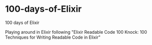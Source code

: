 # 100-days-of-Elixir
100 days of Elixir

Playing around in Elixir following "Elixir Readable Code 100 Knock: 100 Techniques for Writing Readable Code in Elixir"
